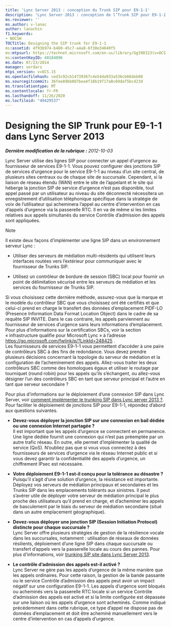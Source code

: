 ```yaml
---
title: 'Lync Server 2013 : conception du Trunk SIP pour E9-1-1'
description: 'Lync Server 2013 : conception de l’Trunk SIP pour E9-1-1.'
ms.reviewer: ''
ms.author: v-lanac
author: lanachin
f1.keywords:
- NOCSH
TOCTitle: Designing the SIP trunk for E9-1-1
ms:assetid: 4f93b974-b460-45c7-a4a8-6f38e34840f5
ms:mtpsurl: https://technet.microsoft.com/en-us/library/Gg398323(v=OCS.15)
ms:contentKeyID: 48184096
ms.date: 07/23/2014
manager: serdars
mtps_version: v=OCS.15
ms.openlocfilehash: ced3c92cb14739367c4e54da933a536cb66deb08
ms.sourcegitcommit: 36fee89bb887bea4f18b19f17a8c69daf5bc423d
ms.translationtype: MT
ms.contentlocale: fr-FR
ms.lasthandoff: 11/26/2020
ms.locfileid: "49429537"
---
```

# <a name="designing-the-sip-trunk-for-e9-1-1-in-lync-server-2013"></a>Designing the SIP Trunk pour E9-1-1 dans Lync Server 2013

<div data-xmlns="http://www.w3.org/1999/xhtml">

<div class="topic" data-xmlns="http://www.w3.org/1999/xhtml" data-msxsl="urn:schemas-microsoft-com:xslt" data-cs="https://msdn.microsoft.com/">

<div data-asp="https://msdn2.microsoft.com/asp">



</div>

<div id="mainSection">

<div id="mainBody">

<span> </span>

_**Dernière modification de la rubrique :** 2012-10-03_

Lync Server utilise des lignes SIP pour connecter un appel d’urgence au fournisseur de services E9-1-1. Vous pouvez configurer des jonctions SIP de services d’urgence pour le service E9-1-1 au niveau d’un site central, de plusieurs sites centraux ou de chaque site de succursale. Cependant, si la liaison de réseau étendu (WAN) entre le site de l’appelant et le site qui héberge la jonction SIP de service d’urgence n’est pas disponible, tout appel passé par un utilisateur au niveau du site déconnecté nécessitera un enregistrement d’utilisation téléphonique spécifique dans la stratégie de voix de l’utilisateur qui acheminera l’appel au centre d’intervention en cas d’appels d’urgence via la passerelle RTC. Il en va de même si les limites relatives aux appels simultanés du service Contrôle d’admission des appels sont appliquées.

<div>


> [!NOTE]  
> Il existe deux façons d’implémenter une ligne SIP dans un environnement serveur Lync : 
> <UL>
> <LI>
> <P>Utiliser des serveurs de médiation multi-résidents qui utilisent leurs interfaces routées vers l’extérieur pour communiquer avec le fournisseur de Trunks SIP.</P>
> <LI>
> <P>Utilisez un contrôleur de bordure de session (SBC) local pour fournir un point de délimitation sécurisé entre les serveurs de médiation et les services du fournisseur de Trunks SIP.</P></LI></UL>Si vous choisissez cette dernière méthode, assurez-vous que la marque et le modèle du contrôleur SBC que vous choisissez ont été certifiés et que celui-ci prend en charge le transfert des données d’emplacement PIDF-LO (Presence Information Data Format Location Object) dans le cadre de sa requête SIP INVITE. Dans le cas contraire, les appels parviennent au fournisseur de services d’urgence sans leurs informations d’emplacement. Pour plus d’informations sur la certification SBCs, voir la section « infrastructure qualifie pour Microsoft Lync » à l’adresse <A href="https://go.microsoft.com/fwlink/p/?linkid=248425">https://go.microsoft.com/fwlink/p/?LinkId=248425</A> .<BR>Les fournisseurs de services E9-1-1 vous permettent d’accéder à une paire de contrôleurs SBC à des fins de redondance. Vous devez prendre plusieurs décisions concernant la topologie du serveur de médiation et la configuration de l’acheminement des appels. Allez-vous traiter les deux contrôleurs SBC comme des homologues égaux et utiliser le routage par tourniquet (round robin) pour les appels qu’ils s’échangent, ou allez-vous désigner l’un des contrôleurs SBC en tant que serveur principal et l’autre en tant que serveur secondaire ?



</div>

Pour plus d’informations sur le déploiement d’une connexion SIP dans Lync Server, voir [comment implémenter le trunking SIP dans Lync server 2013 ?](lync-server-2013-how-do-i-implement-sip-trunking.md). Pour faciliter le déploiement de jonctions SIP pour E9-1-1, répondez d’abord aux questions suivantes.

  - **Devez-vous déployer la jonction SIP sur une connexion en bail dédiée ou une connexion Internet partagée ?**  
    Il est important que les appels d’urgence se connectent en permanence. Une ligne dédiée fournit une connexion qui n’est pas préemptée par un autre trafic réseau. En outre, elle permet d’implémenter la qualité de service (QoS). N’oubliez pas que si vous vous connectez à des fournisseurs de services d’urgence via le réseau Internet public et si vous devez garantir la confidentialité des appels d’urgence, un chiffrement IPsec est nécessaire.

<!-- end list -->

  - **Votre déploiement E9-1-1 est-il conçu pour la tolérance au désastre ?**  
    Puisqu’il s’agit d’une solution d’urgence, la résistance est importante. Déployez vos serveurs de médiation principaux et secondaires et les Trunks SIP dans les emplacements tolérants aux sinistres. Il peut s’avérer utile de déployer votre serveur de médiation principal le plus proche des utilisateurs qu’il prend en charge, et d’acheminer les appels de basculement par le biais du serveur de médiation secondaire (situé dans un autre emplacement géographique).

<!-- end list -->

  - **Devez-vous déployer une jonction SIP (Session Initiation Protocol) distincte pour chaque succursale ?**  
    Lync Server offre plusieurs stratégies de gestion de la résilience vocale dans les succursales, notamment : utilisation de réseaux de données résilients, déploiement d’une ligne SIP dans chaque succursale ou transfert d’appels vers la passerelle locale au cours des pannes. Pour plus d’informations, voir [trunking SIP site dans Lync Server 2013](lync-server-2013-branch-site-sip-trunking.md).

<!-- end list -->

  - **Le contrôle d’admission des appels est-il activé ?**  
    Lync Server ne gère pas les appels d’urgence de la même manière que les appels ordinaires. Pour cette raison, la gestion de la bande passante ou le service Contrôle d’admission des appels peut avoir un impact négatif sur une configuration E9-1-1. Les appels d’urgence sont bloqués ou acheminés vers la passerelle RTC locale si un service Contrôle d’admission des appels est activé et si la limite configurée est dépassée sur une liaison où les appels d’urgence sont acheminés. Comme indiqué précédemment dans cette rubrique, ce type d’appel ne dispose pas de données d’emplacement et doit être acheminé manuellement vers le centre d’intervention en cas d’appels d’urgence.

</div>

<span> </span>

</div>

</div>

</div>

